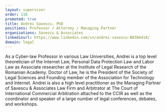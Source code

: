 ```yaml
---
layout: supervisor
order: 110
promoted: true
title: Andrei Savescu, PhD
positions: Professor / Attorney / Managing Partner
organizations: Savescu & Associates
linkedinurl: https://www.linkedin.com/in/andrei-savescu-80366418/
domain: legal
---
```

As a Cyber-law Professor in various Law Universities, Andrei is a top level theoretician of the Internet Law, Personal Data Protection Law and Labor Law as Associate researcher at the Institute of Legal Research of the Romanian Academy. Doctor of Law, he is the President of the Society of Legal Sciences and Founding member of the Association for Technology and Internet. Andrei is also a high level practitioner as the Managing Partner of Savescu & Associates Law Firm and Arbitrator at The Court of International Commercial Arbitration attached to the CCIR as well as the coordinator and speaker of a large number of legal conferences, debates, and workshops. 
